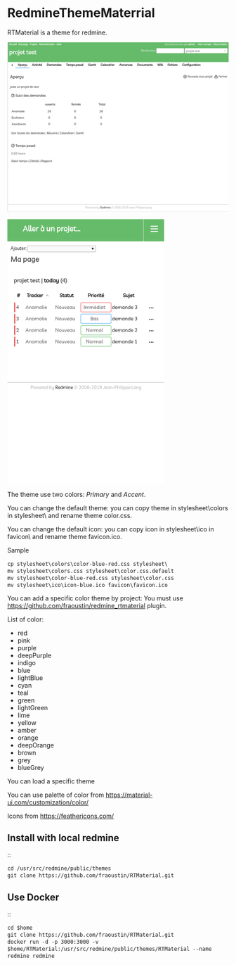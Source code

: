 # RedmineThemeMaterrial

RTMaterial is a theme for redmine.

![web](screenshots/2.png "Example of view web")

![web](screenshots/4.png "Example of view mobile")

The theme use two colors: *Primary* and *Accent*.

You can change the default theme: you can copy theme in stylesheet\colors in stylesheet\ and rename theme color.css.

You can change the default icon: you can copy icon in stylesheet\ico in favicon\ and rename theme favicon.ico.

Sample

```
cp stylesheet\colors\color-blue-red.css stylesheet\
mv stylesheet\colors.css stylesheet\color.css.default
mv stylesheet\color-blue-red.css stylesheet\color.css 
mv stylesheet\ico\icon-blue.ico favicon\favicon.ico 
```

You can add a specific color theme by project: You must use https://github.com/fraoustin/redmine_rtmaterial plugin.

List of color:

- red
- pink
- purple
- deepPurple
- indigo
- blue
- lightBlue
- cyan
- teal
- green
- lightGreen
- lime
- yellow
- amber
- orange
- deepOrange
- brown
- grey
- blueGrey


You can load a specific theme  

You can use palette of color from https://material-ui.com/customization/color/

Icons from https://feathericons.com/

## Install with local redmine

::

    cd /usr/src/redmine/public/themes
    git clone https://github.com/fraoustin/RTMaterial.git

## Use Docker

::

    cd $home
    git clone https://github.com/fraoustin/RTMaterial.git
    docker run -d -p 3000:3000 -v $home/RTMaterial:/usr/src/redmine/public/themes/RTMaterial --name redmine redmine